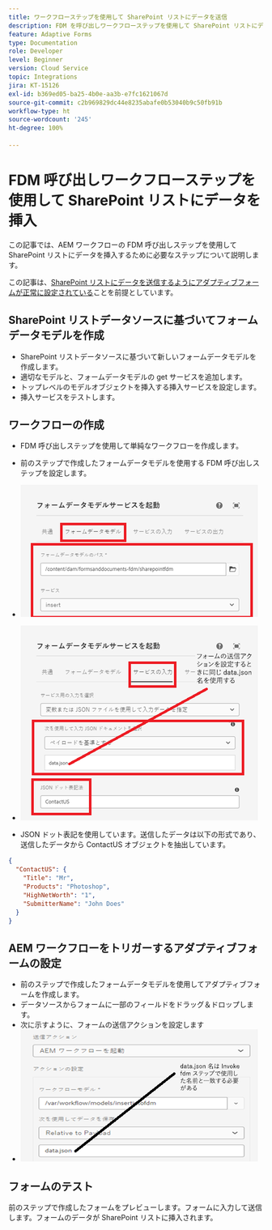 ```yaml
---
title: ワークフローステップを使用して SharePoint リストにデータを送信
description: FDM を呼び出しワークフローステップを使用して SharePoint リストにデータを挿入
feature: Adaptive Forms
type: Documentation
role: Developer
level: Beginner
version: Cloud Service
topic: Integrations
jira: KT-15126
exl-id: b369ed05-ba25-4b0e-aa3b-e7fc1621067d
source-git-commit: c2b969829dc44e8235abafe0b53040b9c50fb91b
workflow-type: ht
source-wordcount: '245'
ht-degree: 100%

---
```


# FDM 呼び出しワークフローステップを使用して SharePoint リストにデータを挿入


この記事では、AEM ワークフローの FDM 呼び出しステップを使用して SharePoint リストにデータを挿入するために必要なステップについて説明します。

この記事は、[SharePoint リストにデータを送信するようにアダプティブフォームが正常に設定されている](https://experienceleague.adobe.com/docs/experience-manager-cloud-service/content/forms/adaptive-forms-authoring/authoring-adaptive-forms-core-components/create-an-adaptive-form-on-forms-cs/configure-submit-actions-core-components.html?lang=ja#connect-af-sharepoint-list)ことを前提としています。


## SharePoint リストデータソースに基づいてフォームデータモデルを作成

* SharePoint リストデータソースに基づいて新しいフォームデータモデルを作成します。
* 適切なモデルと、フォームデータモデルの get サービスを追加します。
* トップレベルのモデルオブジェクトを挿入する挿入サービスを設定します。
* 挿入サービスをテストします。


## ワークフローの作成

* FDM 呼び出しステップを使用して単純なワークフローを作成します。
* 前のステップで作成したフォームデータモデルを使用する FDM 呼び出しステップを設定します。
* ![associate-fdm](assets/fdm-insert-1.png)

* ![map-input-parameters](assets/fdm-insert-2.png)
* JSON ドット表記を使用しています。送信したデータは以下の形式であり、送信したデータから ContactUS オブジェクトを抽出しています。

```json
{
  "ContactUS": {
    "Title": "Mr",
    "Products": "Photoshop",
    "HighNetWorth": "1",
    "SubmitterName": "John Does"
  }
}
```



## AEM ワークフローをトリガーするアダプティブフォームの設定

* 前のステップで作成したフォームデータモデルを使用してアダプティブフォームを作成します。
* データソースからフォームに一部のフィールドをドラッグ＆ドロップします。
* 次に示すように、フォームの送信アクションを設定します
* ![送信アクション](assets/configure-af.png)



## フォームのテスト

前のステップで作成したフォームをプレビューします。フォームに入力して送信します。フォームのデータが SharePoint リストに挿入されます。
